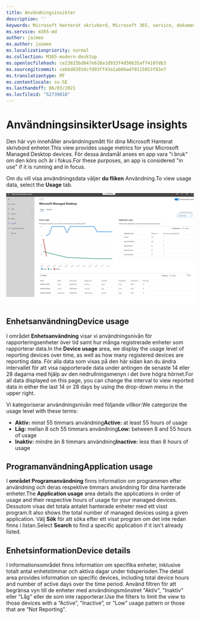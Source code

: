 ```yaml
---
title: Användningsinsikter
description: ''
keywords: Microsoft Hanterat skrivbord, Microsoft 365, service, dokumentation
ms.service: m365-md
author: jaimeo
ms.author: jaimeo
ms.localizationpriority: normal
ms.collection: M365-modern-desktop
ms.openlocfilehash: ce23825bd847e610a1d933f4d50635aff4107db3
ms.sourcegitcommit: cebbdd393dcfd93ff43a1ab66ad70115853f83e7
ms.translationtype: MT
ms.contentlocale: sv-SE
ms.lasthandoff: 06/03/2021
ms.locfileid: "52739818"
---
```

# <a name="usage-insights"></a><span data-ttu-id="3db2e-103">Användningsinsikter</span><span class="sxs-lookup"><span data-stu-id="3db2e-103">Usage insights</span></span>
<span data-ttu-id="3db2e-104">Den här vyn innehåller användningsmått för dina Microsoft Hanterat skrivbord enheter.</span><span class="sxs-lookup"><span data-stu-id="3db2e-104">This view provides usage metrics for your Microsoft Managed Desktop devices.</span></span> <span data-ttu-id="3db2e-105">För dessa ändamål anses en app vara "i bruk" om den körs och är i fokus.</span><span class="sxs-lookup"><span data-stu-id="3db2e-105">For these purposes, an app is considered "in use" if it is running and in focus.</span></span>

<span data-ttu-id="3db2e-106">Om du vill visa användningsdata väljer **du fliken** Användning.</span><span class="sxs-lookup"><span data-stu-id="3db2e-106">To view usage data, select the **Usage** tab.</span></span>

![Fönstret Användning.](../../media/insights_usage.png)

## <a name="device-usage"></a><span data-ttu-id="3db2e-111">Enhetsanvändning</span><span class="sxs-lookup"><span data-stu-id="3db2e-111">Device usage</span></span>

<span data-ttu-id="3db2e-112">I området **Enhetsanvändning** visar vi användningsnivån för rapporteringsenheter över tid samt hur många registrerade enheter som rapporterar data.</span><span class="sxs-lookup"><span data-stu-id="3db2e-112">In the **Device usage** area, we display the usage level of reporting devices over time, as well as how many registered devices are reporting data.</span></span> <span data-ttu-id="3db2e-113">För alla data som visas på den här sidan kan du ändra intervallet för att visa rapporterade data under antingen de senaste 14 eller 28 dagarna med hjälp av den nedrullningsmenyn i det övre högra hörnet.</span><span class="sxs-lookup"><span data-stu-id="3db2e-113">For all data displayed on this page, you can change the interval to view reported data in either the last 14 or 28 days by using the drop-down menu in the upper right.</span></span>

<span data-ttu-id="3db2e-114">Vi kategoriserar användningsnivån med följande villkor:</span><span class="sxs-lookup"><span data-stu-id="3db2e-114">We categorize the usage level with these terms:</span></span>

- <span data-ttu-id="3db2e-115">**Aktiv:** minst 55 timmars användning</span><span class="sxs-lookup"><span data-stu-id="3db2e-115">**Active:** at least 55 hours of usage</span></span>
- <span data-ttu-id="3db2e-116">**Låg:** mellan 8 och 55 timmars användning</span><span class="sxs-lookup"><span data-stu-id="3db2e-116">**Low:** between 8 and 55 hours of usage</span></span>
- <span data-ttu-id="3db2e-117">**Inaktiv:** mindre än 8 timmars användning</span><span class="sxs-lookup"><span data-stu-id="3db2e-117">**Inactive:** less than 8 hours of usage</span></span>




## <a name="application-usage"></a><span data-ttu-id="3db2e-118">Programanvändning</span><span class="sxs-lookup"><span data-stu-id="3db2e-118">Application usage</span></span>

<span data-ttu-id="3db2e-119">I **området Programanvändning** finns information om programmen efter användning och deras respektive timmars användning för dina hanterade enheter.</span><span class="sxs-lookup"><span data-stu-id="3db2e-119">The **Application usage** area details the applications in order of usage and their respective hours of usage for your managed devices.</span></span> <span data-ttu-id="3db2e-120">Dessutom visas det totala antalet hanterade enheter med ett visst program.</span><span class="sxs-lookup"><span data-stu-id="3db2e-120">It also shows the total number of managed devices using a given application.</span></span> <span data-ttu-id="3db2e-121">Välj **Sök** för att söka efter ett visst program om det inte redan finns i listan.</span><span class="sxs-lookup"><span data-stu-id="3db2e-121">Select **Search** to find a specific application if it isn't already listed.</span></span>


## <a name="device-details"></a><span data-ttu-id="3db2e-122">Enhetsinformation</span><span class="sxs-lookup"><span data-stu-id="3db2e-122">Device details</span></span>
<span data-ttu-id="3db2e-123">I informationsområdet finns information om specifika enheter, inklusive totalt antal enhetstimmar och aktiva dagar under tidsperioden.</span><span class="sxs-lookup"><span data-stu-id="3db2e-123">The detail area provides information on specific devices, including total device hours and number of active days over the time period.</span></span> <span data-ttu-id="3db2e-124">Använd filtren för att begränsa vyn till de enheter med användningsmönstret "Aktiv", "Inaktiv" eller "Låg" eller de som inte rapporterar.</span><span class="sxs-lookup"><span data-stu-id="3db2e-124">Use the filters to limit the view to those devices with a “Active”, “Inactive”, or “Low” usage pattern or those that are “Not Reporting”.</span></span> 
